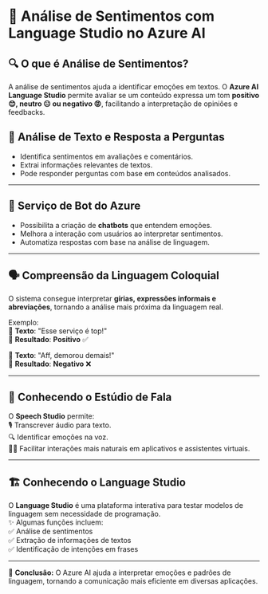 # 🧠 Análise de Sentimentos com Language Studio no Azure AI  

## 🔍 O que é Análise de Sentimentos?  
A análise de sentimentos ajuda a identificar emoções em textos. O **Azure AI Language Studio** permite avaliar se um conteúdo expressa um tom **positivo 😊, neutro 😐 ou negativo 😡**, facilitando a interpretação de opiniões e feedbacks.  

## 📝 Análise de Texto e Resposta a Perguntas  
- Identifica sentimentos em avaliações e comentários.  
- Extrai informações relevantes de textos.  
- Pode responder perguntas com base em conteúdos analisados.  

---

## 🤖 Serviço de Bot do Azure  
- Possibilita a criação de **chatbots** que entendem emoções.  
- Melhora a interação com usuários ao interpretar sentimentos.  
- Automatiza respostas com base na análise de linguagem.  

---

## 🗣️ Compreensão da Linguagem Coloquial  
O sistema consegue interpretar **gírias, expressões informais e abreviações**, tornando a análise mais próxima da linguagem real.  

Exemplo:  
💬 **Texto**: "Esse serviço é top!"  
🔎 **Resultado**: **Positivo** ✅  

💬 **Texto**: "Aff, demorou demais!"  
🔎 **Resultado**: **Negativo** ❌  

---

## 🎤 Conhecendo o Estúdio de Fala  
O **Speech Studio** permite:  
🎙️ Transcrever áudio para texto.  
🔍 Identificar emoções na voz.  
🧑‍💻 Facilitar interações mais naturais em aplicativos e assistentes virtuais.  

---

## 🏗️ Conhecendo o Language Studio  
O **Language Studio** é uma plataforma interativa para testar modelos de linguagem sem necessidade de programação.  
✨ Algumas funções incluem:  
✅ Análise de sentimentos  
✅ Extração de informações de textos  
✅ Identificação de intenções em frases  

---

🎯 **Conclusão:** O Azure AI ajuda a interpretar emoções e padrões de linguagem, tornando a comunicação mais eficiente em diversas aplicações.  
